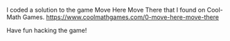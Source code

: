I coded a solution to the game Move Here Move There that I found on Cool-Math Games.
https://www.coolmathgames.com/0-move-here-move-there

Have fun hacking the game!
